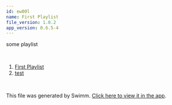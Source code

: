 ```yaml
---
id: ew00l
name: First Playlist
file_version: 1.0.2
app_version: 0.6.5-4
---
```


<!-- Intro - Do not remove this comment -->
some playlist

<br/>

<!-- Steps - Do not remove this comment -->
1. [First Playlist](first-playlist.ew00l.pl.sw.md)
2. [test](http://google.com)


<br/>

This file was generated by Swimm. [Click here to view it in the app](https://app.swimm.io/repos/Z2l0aHViJTNBJTNBamF2YXNjcmlwdC1wcm9taXNlcy1hc3luYy1hd2FpdCUzQSUzQWFhcm9uZnJhbmNvLXhicw==/docs/ew00l).